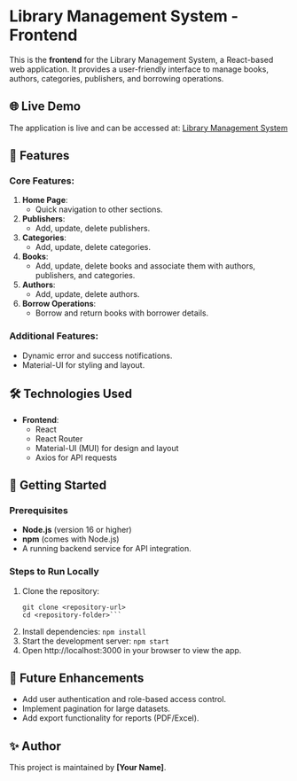 # Library Management System - Frontend

This is the **frontend** for the Library Management System, a React-based web application. It provides a user-friendly interface to manage books, authors, categories, publishers, and borrowing operations.

## 🌐 Live Demo

The application is live and can be accessed at: [Library Management System](https://your-live-site-link.com)

## 🚀 Features

### Core Features:
1. **Home Page**:
   - Quick navigation to other sections.
2. **Publishers**:
   - Add, update, delete publishers.
3. **Categories**:
   - Add, update, delete categories.
4. **Books**:
   - Add, update, delete books and associate them with authors, publishers, and categories.
5. **Authors**:
   - Add, update, delete authors.
6. **Borrow Operations**:
   - Borrow and return books with borrower details.

### Additional Features:
- Dynamic error and success notifications.
- Material-UI for styling and layout.


## 🛠️ Technologies Used

- **Frontend**:
  - React
  - React Router
  - Material-UI (MUI) for design and layout
  - Axios for API requests


## 🚀 Getting Started

### Prerequisites
- **Node.js** (version 16 or higher)
- **npm** (comes with Node.js)
- A running backend service for API integration.

### Steps to Run Locally
1. Clone the repository:
   ```
   git clone <repository-url>
   cd <repository-folder>```
2. Install dependencies:
   ```npm install```
3. Start the development server:
   ```npm start```
4. Open http://localhost:3000 in your browser to view the app.


## 🌟 Future Enhancements

- Add user authentication and role-based access control.
- Implement pagination for large datasets.
- Add export functionality for reports (PDF/Excel).


## ✨ Author

This project is maintained by **[Your Name]**.

